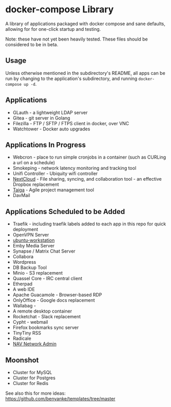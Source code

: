 # docker-compose Library

A library of applications packaged with docker compose and sane defaults, allowing for for one-click startup and testing.

Note: these have not yet been heavily tested. These files should be considered to be in beta.

## Usage

Unless otherwise mentioned in the subdirectory's README, all apps can be run by changing to the application's subdirectory, and running `docker-compose up -d`.

## Applications
  * GLauth - a lightweight LDAP server
  * Gitea - git server in Golang
  * Filezilla - FTP / SFTP / FTPS client in docker, over VNC
  * Watchtower - Docker auto upgrades

## Applications In Progress
  * Webcron - place to run simple cronjobs in a container (such as CURLing a url on a schedule)
  * Smokeping - network latency monitoring and tracking tool
  * Unifi Controller - Ubiquity wifi controller
  * [NextCloud](https://hub.docker.com/r/benyanke/nextcloud) - File sharing, syncing, and collaboration tool - an effective Dropbox replacement
  * [Taiga](https://hub.docker.com/r/benyanke/taiga) - Agile project management tool
  * DavMail

## Applications Scheduled to be Added

  * Traefik - including traefik labels added to each app in this repo for quick deployment
  * OpenVPN Server
  * [ubuntu-workstation](https://hub.docker.com/r/benyanke/ubuntu-workstation)
  * Emby Media Server
  * Synapse / Matrix Chat Server
  * Collabora
  * Wordpress
  * DB Backup Tool
  * Minio - S3 replacement
  * Quassel Core - IRC central client
  * Etherpad
  * A web IDE
  * Apache Guacamole - Browser-based RDP
  * OnlyOffice - Google docs replacement
  * Wallabag - 
  * A remote desktop container
  * Rocketchat - Slack replacement
  * Cypht - webmail
  * Firefox bookmarks sync server
  * TinyTiny RSS
  * Radicale
  * [NAV Network Admin](https://github.com/Uninett/nav)

## Moonshot
  * Cluster for MySQL
  * Cluster for Postgres
  * Cluster for Redis





See also this for more ideas:
https://github.com/benyanke/templates/tree/master
